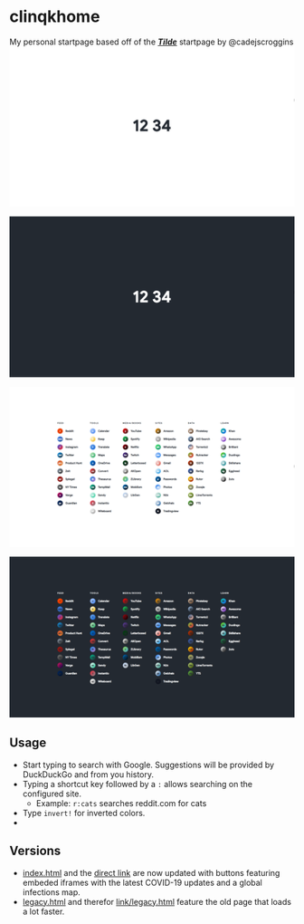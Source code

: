 # clinqkhome
My personal startpage based off of the [***Tilde***](https://github.com/cadejscroggins/tilde) startpage by @cadejscroggins
![Light Mode](/screenshot3.png)

![Dark Mode](/screenshot1.png)

![Sites Light Mode](/screenshot4.png)

![Sites Dark Mode](/screenshot2.png)

## Usage

* Start typing to search with Google. Suggestions will be provided by DuckDuckGo and from you history.
* Typing a shortcut key followed by a `:` allows searching on the configured site.
  * Example: `r:cats` searches reddit.com for cats
* Type `invert!` for inverted colors.
* 

## Versions

* [index.html](/index.html) and the [direct link](https://clinqkhome.now.sh/) are now updated with buttons featuring embeded iframes with the latest COVID-19 updates and a global infections map.
* [legacy.html](/legacy.html) and therefor [link/legacy.html](https://clinqkhome.now.sh/legacy.html) feature the old page that loads a lot faster.
